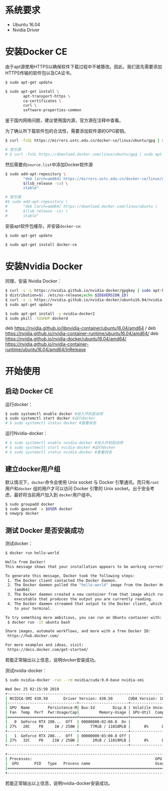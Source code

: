 # 系统要求

* Ubuntu 16.04
* Nvidia Driver

# 安装Docker CE

由于apt源使用HTTPS以确保软件下载过程中不被篡改。因此，我们首先需要添加HTTPS传输的软件包以及CA证书。

```bash
$ sudo apt-get update

$ sudo apt-get install \
		apt-transport-https \
		ca-certificates \
		curl \
		software-properties-common
```

鉴于国内网络问题，建议使用国内源，官方源在注释中查看。

为了确认所下载软件包的合法性，需要添加软件源的GPG密钥。

```bash
$ curl -fsSL https://mirrors.ustc.edu.cn/docker-ce/linux/ubuntu/gpg | sudo apt-key add -

# 官方源
# $ curl -fsSL https://download.docker.com/linux/ubuntu/gpg | sudo apt-key add -
```

然后需要向`source.list`中添加Docker软件源

```bash
$ sudo add-apt-repository \
		"deb [arch=amd64] https://mirrors.ustc.edu.cn/docker-ce/linux/ubuntu \
		$(lsb_release -cs) \
		stable"

# 官方源
#$ sudo add-apt-repository \
#		"deb [arch=amd64] https://download.docker.com/linux/ubuntu \
#		$(lsb_release -cs) \
#		stable"
```

安装apt软件包缓存，并安装`docker-ce`:

```bash
$ sudo apt-get update

$ sudo apt-get install docker-ce
```

# 安装Nvidia Docker

同理，安装 Nvidia Docker：

```bash
$ curl -s -L https://nvidia.github.io/nvidia-docker/gpgkey | sudo apt-key add -
$ distribution=$(. /etc/os-release;echo $ID$VERSION_ID)
$ curl -s -L https://nvidia.github.io/nvidia-docker/ubuntu16.04/nvidia-docker.list | sudo tee /etc/apt/sources.list.d/nvidia-docker.list
$ sudo apt-get update

$ sudo apt-get install -y nvidia-docker2
$ sudo pkill -SIGHUP dockerd
```
deb https://nvidia.github.io/libnvidia-container/ubuntu16.04/amd64 /
deb https://nvidia.github.io/nvidia-container-runtime/ubuntu16.04/amd64/
deb https://nvidia.github.io/nvidia-docker/ubuntu16.04/amd64/
https://nvidia.github.io/nvidia-container-runtime/ubuntu16.04/amd64/InRelease
# 开始使用

## 启动 Docker CE

运行docker：

```bash
$ sudo systemctl enable docker #加入开机启动项
$ sudo systemctl start docker #运行docker
# $ sudo systemctl status docker #查看状态
```

运行Nvidia-docker：

```bash
# $ sudo systemctl enable nvidia-docker #加入开机启动项
# $ sudo systemctl start nvidia-docker #运行docker
# $ sudo systemctl status nvidia-docker #查看状态
```

## 建立docker用户组

默认情况下，`docker`命令会使用 Unix socket 与 Docker 引擎通讯。而只有`root`用户和`docker`	组的用户才可以访问 Docker 引擎的 Unix socket。出于安全考虑，最好将当前用户加入到 `docker`用户组中。

```bash
$ sudo groupadd docker
$ sudo gpasswd -a $USER docker
$ newgrp docker
```

## 测试 Docker 是否安装成功

测试docker：

```bash
$ docker run hello-world

Hello from Docker!
This message shows that your installation appears to be working correctly.

To generate this message, Docker took the following steps:
 1. The Docker client contacted the Docker daemon.
 2. The Docker daemon pulled the "hello-world" image from the Docker Hub.
    (amd64)
 3. The Docker daemon created a new container from that image which runs the
    executable that produces the output you are currently reading.
 4. The Docker daemon streamed that output to the Docker client, which sent it
    to your terminal.

To try something more ambitious, you can run an Ubuntu container with:
 $ docker run -it ubuntu bash

Share images, automate workflows, and more with a free Docker ID:
 https://hub.docker.com/

For more examples and ideas, visit:
 https://docs.docker.com/get-started/
```

若能正常输出以上信息，说明docker安装成功。

测试nvidia-docker：

```bash
$ sudo nvidia-docker -run --rm nvidia/cuda:9.0-base nvidia-smi

Wed Dec 25 02:15:50 2019
+-----------------------------------------------------------------------------+
| NVIDIA-SMI 430.50       Driver Version: 430.50       CUDA Version: 10.1     |
|-------------------------------+----------------------+----------------------+
| GPU  Name        Persistence-M| Bus-Id        Disp.A | Volatile Uncorr. ECC |
| Fan  Temp  Perf  Pwr:Usage/Cap|         Memory-Usage | GPU-Util  Compute M. |
|===============================+======================+======================|
|   0  GeForce RTX 208...  Off  | 00000000:02:00.0  On |                  N/A |
| 27%   28C    P8     1W / 250W |     77MiB / 11018MiB |      0%      Default |
+-------------------------------+----------------------+----------------------+
|   1  GeForce RTX 208...  Off  | 00000000:03:00.0 Off |                  N/A |
| 27%   32C    P8    21W / 250W |      1MiB / 11019MiB |      0%      Default |
+-------------------------------+----------------------+----------------------+

+-----------------------------------------------------------------------------+
| Processes:                                                       GPU Memory |
|  GPU       PID   Type   Process name                             Usage      |
|=============================================================================|
+-----------------------------------------------------------------------------+
```

若能正常输出以上信息，说明nvidia-docker安装成功。
